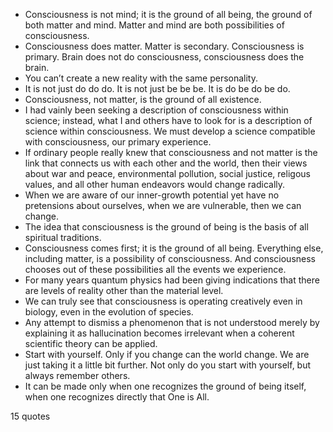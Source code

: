  - Consciousness is not mind; it is the ground of all being, the ground of both matter and mind. Matter and mind are both possibilities of consciousness.
 - Consciousness does matter. Matter is secondary. Consciousness is primary. Brain does not do consciousness, consciousness does the brain.
 - You can’t create a new reality with the same personality.
 - It is not just do do do. It is not just be be be. It is do be do be do.
 - Consciousness, not matter, is the ground of all existence.
 - I had vainly been seeking a description of consciousness within science; instead, what I and others have to look for is a description of science within consciousness. We must develop a science compatible with consciousness, our primary experience.
 - If ordinary people really knew that consciousness and not matter is the link that connects us with each other and the world, then their views about war and peace, environmental pollution, social justice, religous values, and all other human endeavors would change radically.
 - When we are aware of our inner-growth potential yet have no pretensions about ourselves, when we are vulnerable, then we can change.
 - The idea that consciousness is the ground of being is the basis of all spiritual traditions.
 - Consciousness comes first; it is the ground of all being. Everything else, including matter, is a possibility of consciousness. And consciousness chooses out of these possibilities all the events we experience.
 - For many years quantum physics had been giving indications that there are levels of reality other than the material level.
 - We can truly see that consciousness is operating creatively even in biology, even in the evolution of species.
 - Any attempt to dismiss a phenomenon that is not understood merely by explaining it as hallucination becomes irrelevant when a coherent scientific theory can be applied.
 - Start with yourself. Only if you change can the world change. We are just taking it a little bit further. Not only do you start with yourself, but always remember others.
 - It can be made only when one recognizes the ground of being itself, when one recognizes directly that One is All.

15 quotes
